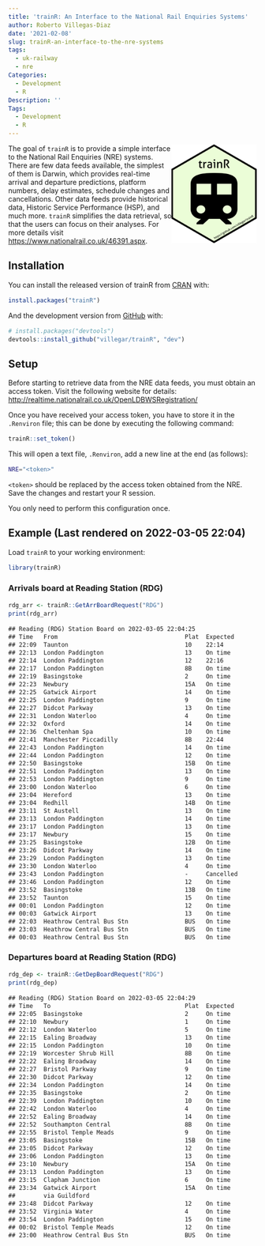 ```yaml
---
title: 'trainR: An Interface to the National Rail Enquiries Systems'
author: Roberto Villegas-Diaz
date: '2021-02-08'
slug: trainR-an-interface-to-the-nre-systems
tags:
  - uk-railway
  - nre
Categories:
  - Development
  - R
Description: ''
Tags:
  - Development
  - R
---
```


<img src="https://raw.githubusercontent.com/villegar/trainR/main/inst/images/logo.png" alt="logo" align="right" height=200px/>

The goal of `trainR` is to provide a simple interface to the 
National Rail Enquiries (NRE) systems. There are few data feeds 
available, the simplest of them is Darwin, which provides real-time 
arrival and departure predictions, platform numbers, delay estimates, 
schedule changes and cancellations. Other data feeds provide historical 
data, Historic Service Performance (HSP), and much more. `trainR` 
simplifies the data retrieval, so that the users can focus on their 
analyses. For more details visit 
https://www.nationalrail.co.uk/46391.aspx.

## Installation

You can install the released version of trainR from [CRAN](https://CRAN.R-project.org) with:

``` r
install.packages("trainR")
```

And the development version from [GitHub](https://github.com/) with:

``` r
# install.packages("devtools")
devtools::install_github("villegar/trainR", "dev")
```

## Setup
Before starting to retrieve data from the NRE data feeds, you must obtain an access token. 
Visit the following website for details: http://realtime.nationalrail.co.uk/OpenLDBWSRegistration/

Once you have received your access token, you have to store it in the `.Renviron` file; this can be 
done by executing the following command:


```r
trainR::set_token()
```

This will open a text file, `.Renviron`, add a new line at the end (as follows):

```bash
NRE="<token>"
```

`<token>` should be replaced by the access token obtained from the NRE. Save the changes and restart 
your R session.

You only need to perform this configuration once.

## Example (Last rendered on 2022-03-05 22:04)

Load `trainR` to your working environment:

```r
library(trainR)
```

### Arrivals board at Reading Station (RDG)


```r
rdg_arr <- trainR::GetArrBoardRequest("RDG")
print(rdg_arr)
```

```
## Reading (RDG) Station Board on 2022-03-05 22:04:25
## Time   From                                    Plat  Expected
## 22:09  Taunton                                 10    22:14
## 22:13  London Paddington                       13    On time
## 22:14  London Paddington                       12    22:16
## 22:17  London Paddington                       8B    On time
## 22:19  Basingstoke                             2     On time
## 22:23  Newbury                                 15A   On time
## 22:25  Gatwick Airport                         14    On time
## 22:25  London Paddington                       9     On time
## 22:27  Didcot Parkway                          13    On time
## 22:31  London Waterloo                         4     On time
## 22:32  Oxford                                  14    On time
## 22:36  Cheltenham Spa                          10    On time
## 22:41  Manchester Piccadilly                   8B    22:44
## 22:43  London Paddington                       14    On time
## 22:44  London Paddington                       12    On time
## 22:50  Basingstoke                             15B   On time
## 22:51  London Paddington                       13    On time
## 22:53  London Paddington                       9     On time
## 23:00  London Waterloo                         6     On time
## 23:04  Hereford                                13    On time
## 23:04  Redhill                                 14B   On time
## 23:11  St Austell                              13    On time
## 23:13  London Paddington                       14    On time
## 23:17  London Paddington                       13    On time
## 23:17  Newbury                                 15    On time
## 23:25  Basingstoke                             12B   On time
## 23:26  Didcot Parkway                          14    On time
## 23:29  London Paddington                       13    On time
## 23:30  London Waterloo                         4     On time
## 23:43  London Paddington                       -     Cancelled
## 23:46  London Paddington                       12    On time
## 23:52  Basingstoke                             13B   On time
## 23:52  Taunton                                 15    On time
## 00:01  London Paddington                       12    On time
## 00:03  Gatwick Airport                         13    On time
## 22:03  Heathrow Central Bus Stn                BUS   On time
## 23:03  Heathrow Central Bus Stn                BUS   On time
## 00:03  Heathrow Central Bus Stn                BUS   On time
```

### Departures board at Reading Station (RDG)


```r
rdg_dep <- trainR::GetDepBoardRequest("RDG")
print(rdg_dep)
```

```
## Reading (RDG) Station Board on 2022-03-05 22:04:29
## Time   To                                      Plat  Expected
## 22:05  Basingstoke                             2     On time
## 22:10  Newbury                                 1     On time
## 22:12  London Waterloo                         5     On time
## 22:15  Ealing Broadway                         13    On time
## 22:15  London Paddington                       10    On time
## 22:19  Worcester Shrub Hill                    8B    On time
## 22:22  Ealing Broadway                         14    On time
## 22:27  Bristol Parkway                         9     On time
## 22:30  Didcot Parkway                          12    On time
## 22:34  London Paddington                       14    On time
## 22:35  Basingstoke                             2     On time
## 22:39  London Paddington                       10    On time
## 22:42  London Waterloo                         4     On time
## 22:52  Ealing Broadway                         14    On time
## 22:52  Southampton Central                     8B    On time
## 22:55  Bristol Temple Meads                    9     On time
## 23:05  Basingstoke                             15B   On time
## 23:05  Didcot Parkway                          12    On time
## 23:06  London Paddington                       13    On time
## 23:10  Newbury                                 15A   On time
## 23:13  London Paddington                       13    On time
## 23:15  Clapham Junction                        6     On time
## 23:34  Gatwick Airport                         15A   On time
##        via Guildford                           
## 23:48  Didcot Parkway                          12    On time
## 23:52  Virginia Water                          4     On time
## 23:54  London Paddington                       15    On time
## 00:02  Bristol Temple Meads                    12    On time
## 23:00  Heathrow Central Bus Stn                BUS   On time
```
